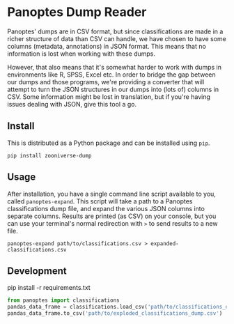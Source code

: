 # Panoptes Dump Reader

Panoptes' dumps are in CSV format, but since classifications are made in a richer structure of data than CSV can handle, we have chosen to have some columns (metadata, annotations) in JSON format. This means that no information is lost when working with these dumps.

However, that also means that it's somewhat harder to work with dumps in environments like R, SPSS, Excel etc. In order to bridge the gap between our dumps and those programs, we're providing a converter that will attempt to turn the JSON structures in our dumps into (lots of) columns in CSV. Some information might be lost in translation, but if you're having issues dealing with JSON, give this tool a go.

## Install

This is distributed as a Python package and can be installed using `pip`.

```
pip install zooniverse-dump
```

## Usage

After installation, you have a single command line script available to you, called `panoptes-expand`. This script will take a path to a Panoptes classifications dump file, and expand the various JSON columns into separate columns. Results are printed (as CSV) on your console, but you can use your terminal's normal redirection with `>` to send results to a new file.

```
panoptes-expand path/to/classifications.csv > expanded-classifications.csv
```

## Development

pip install -r requirements.txt

```python
from panoptes import classifications
pandas_data_frame = classifications.load_csv('path/to/classifications_dump.csv')
pandas_data_frame.to_csv('path/to/exploded_classifications_dump.csv')
```
